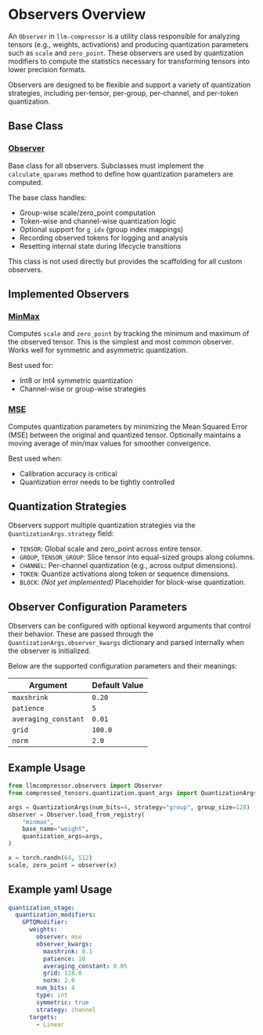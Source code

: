 # Observers Overview

An `Observer` in `llm-compressor` is a utility class responsible for analyzing tensors (e.g., weights, activations) and producing quantization parameters such as `scale` and `zero_point`. These observers are used by quantization modifiers to compute the statistics necessary for transforming tensors into lower precision formats.

Observers are designed to be flexible and support a variety of quantization strategies, including per-tensor, per-group, per-channel, and per-token quantization.

## Base Class

### [Observer](../src/llmcompressor/observers/base.py)
Base class for all observers. Subclasses must implement the `calculate_qparams` method to define how quantization parameters are computed.

The base class handles:
- Group-wise scale/zero_point computation
- Token-wise and channel-wise quantization logic
- Optional support for `g_idx` (group index mappings)
- Recording observed tokens for logging and analysis
- Resetting internal state during lifecycle transitions

This class is not used directly but provides the scaffolding for all custom observers.

## Implemented Observers

### [MinMax](../src/llmcompressor/observers/min_max.py)
Computes `scale` and `zero_point` by tracking the minimum and maximum of the observed tensor. This is the simplest and most common observer. Works well for symmetric and asymmetric quantization.

Best used for:
- Int8 or Int4 symmetric quantization
- Channel-wise or group-wise strategies

### [MSE](../src/llmcompressor/observers/mse.py)
Computes quantization parameters by minimizing the Mean Squared Error (MSE) between the original and quantized tensor. Optionally maintains a moving average of min/max values for smoother convergence.

Best used when:
- Calibration accuracy is critical
- Quantization error needs to be tightly controlled

## Quantization Strategies

Observers support multiple quantization strategies via the `QuantizationArgs.strategy` field:

- `TENSOR`: Global scale and zero_point across entire tensor.
- `GROUP`, `TENSOR_GROUP`: Slice tensor into equal-sized groups along columns.
- `CHANNEL`: Per-channel quantization (e.g., across output dimensions).
- `TOKEN`: Quantize activations along token or sequence dimensions.
- `BLOCK`: *(Not yet implemented)* Placeholder for block-wise quantization.

## Observer Configuration Parameters

Observers can be configured with optional keyword arguments that control their behavior. These are passed through the `QuantizationArgs.observer_kwargs` dictionary and parsed internally when the observer is initialized.

Below are the supported configuration parameters and their meanings:

| Argument            | Default Value |
|---------------------|---------------|
| `maxshrink`         | `0.20`        |
| `patience`          | `5`           |
| `averaging_constant`| `0.01`        |
| `grid`              | `100.0`       |
| `norm`              | `2.0`         |

## Example Usage

```python
from llmcompressor.observers import Observer
from compressed_tensors.quantization.quant_args import QuantizationArgs

args = QuantizationArgs(num_bits=4, strategy="group", group_size=128)
observer = Observer.load_from_registry(
    "minmax",
    base_name="weight",
    quantization_args=args,
)

x = torch.randn(64, 512)
scale, zero_point = observer(x)
```

## Example yaml Usage
``` yaml
quantization_stage:
  quantization_modifiers:
    GPTQModifier:
      weights:
        observer: mse
        observer_kwargs:
          maxshrink: 0.1
          patience: 10
          averaging_constant: 0.05
          grid: 128.0
          norm: 2.0
        num_bits: 4
        type: int
        symmetric: true
        strategy: channel
      targets:
        - Linear
```